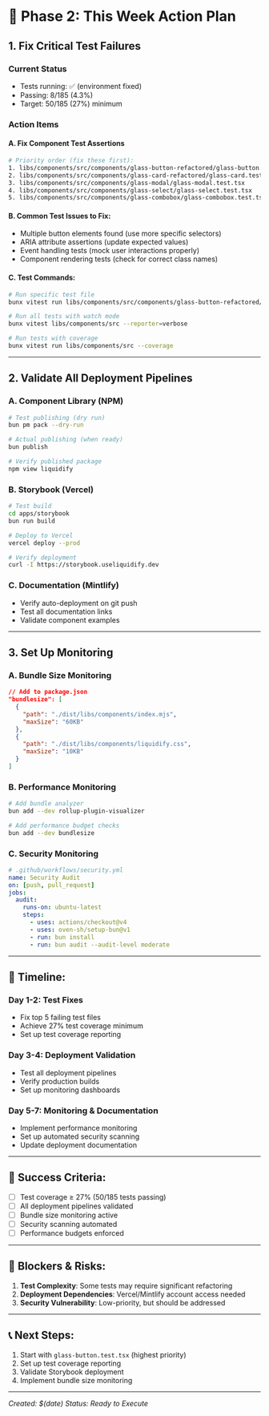 # 🚀 Phase 2: This Week Action Plan

## **1. Fix Critical Test Failures**

### Current Status

- Tests running: ✅ (environment fixed)
- Passing: 8/185 (4.3%)
- Target: 50/185 (27%) minimum

### Action Items

#### **A. Fix Component Test Assertions**

```bash
# Priority order (fix these first):
1. libs/components/src/components/glass-button-refactored/glass-button.test.tsx
2. libs/components/src/components/glass-card-refactored/glass-card.test.tsx
3. libs/components/src/components/glass-modal/glass-modal.test.tsx
4. libs/components/src/components/glass-select/glass-select.test.tsx
5. libs/components/src/components/glass-combobox/glass-combobox.test.tsx
```

#### **B. Common Test Issues to Fix:**

- Multiple button elements found (use more specific selectors)
- ARIA attribute assertions (update expected values)
- Event handling tests (mock user interactions properly)
- Component rendering tests (check for correct class names)

#### **C. Test Commands:**

```bash
# Run specific test file
bunx vitest run libs/components/src/components/glass-button-refactored/glass-button.test.tsx

# Run all tests with watch mode
bunx vitest libs/components/src --reporter=verbose

# Run tests with coverage
bunx vitest run libs/components/src --coverage
```

---

## **2. Validate All Deployment Pipelines**

### **A. Component Library (NPM)**

```bash
# Test publishing (dry run)
bun pm pack --dry-run

# Actual publishing (when ready)
bun publish

# Verify published package
npm view liquidify
```

### **B. Storybook (Vercel)**

```bash
# Test build
cd apps/storybook
bun run build

# Deploy to Vercel
vercel deploy --prod

# Verify deployment
curl -I https://storybook.useliquidify.dev
```

### **C. Documentation (Mintlify)**

- Verify auto-deployment on git push
- Test all documentation links
- Validate component examples

---

## **3. Set Up Monitoring**

### **A. Bundle Size Monitoring**

```json
// Add to package.json
"bundlesize": [
  {
    "path": "./dist/libs/components/index.mjs",
    "maxSize": "60KB"
  },
  {
    "path": "./dist/libs/components/liquidify.css",
    "maxSize": "10KB"
  }
]
```

### **B. Performance Monitoring**

```bash
# Add bundle analyzer
bun add --dev rollup-plugin-visualizer

# Add performance budget checks
bun add --dev bundlesize
```

### **C. Security Monitoring**

```yaml
# .github/workflows/security.yml
name: Security Audit
on: [push, pull_request]
jobs:
  audit:
    runs-on: ubuntu-latest
    steps:
      - uses: actions/checkout@v4
      - uses: oven-sh/setup-bun@v1
      - run: bun install
      - run: bun audit --audit-level moderate
```

---

## **📅 Timeline:**

### **Day 1-2: Test Fixes**

- Fix top 5 failing test files
- Achieve 27% test coverage minimum
- Set up test coverage reporting

### **Day 3-4: Deployment Validation**

- Test all deployment pipelines
- Verify production builds
- Set up monitoring dashboards

### **Day 5-7: Monitoring & Documentation**

- Implement performance monitoring
- Set up automated security scanning
- Update deployment documentation

---

## **🎯 Success Criteria:**

- [ ] Test coverage ≥ 27% (50/185 tests passing)
- [ ] All deployment pipelines validated
- [ ] Bundle size monitoring active
- [ ] Security scanning automated
- [ ] Performance budgets enforced

---

## **🚨 Blockers & Risks:**

1. **Test Complexity**: Some tests may require significant refactoring
2. **Deployment Dependencies**: Vercel/Mintlify account access needed
3. **Security Vulnerability**: Low-priority, but should be addressed

---

## **📞 Next Steps:**

1. Start with `glass-button.test.tsx` (highest priority)
2. Set up test coverage reporting
3. Validate Storybook deployment
4. Implement bundle size monitoring

---

_Created: $(date)_
_Status: Ready to Execute_
